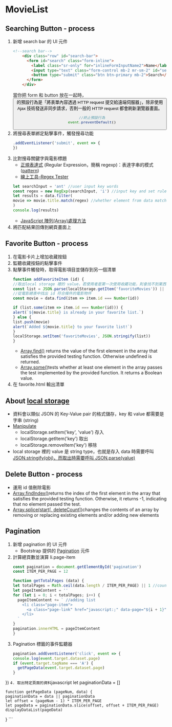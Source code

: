 # MovieList
## Searching Button - process
1. 新增 search bar 的 UI 元件
    ```html
    <!--search bar-->
        <div class="row" id="search-bar">
          <form id="search" class="form-inline">
            <label class="sr-only" for="inlineFormInputName2">Name</label>
            <input type="text" class="form-control mb-2 mr-sm-2" id="search-input" placeholder="search name ...">
            <button type="submit" class="btn btn-primary mb-2">Search</button>
          </form>
        </div>
    ```
    當你把 form 和 button 放在一起時，<button> 的預設行為是「將表單內容透過 HTTP request 提交給遠端伺服器」，除非使用 Ajax 技術發送非同步請求，否則一般的 HTTP request 都會刷新瀏覽器畫面。
    ```javascript
      //終止預設行為
      event.preventDefault()
    ```
2. 將搜尋表單綁定點擊事件，觸發搜尋功能
    ```javascript
    .addEventListener('submit', event => {
    })
    ```
3. 比對搜尋關鍵字與電影標題
    - [正規表達式](https://developer.mozilla.org/en-US/docs/Web/JavaScript/Guide/Regular_Expressions) (Regular Expression，簡稱 regexp)：表達字串的模式([pattern](https://developer.mozilla.org/en-US/docs/Web/JavaScript/Reference/Global_Objects/RegExp))
    - [線上工具–Regex Tester](https://www.regexpal.com)
    ```javascript
    let searchInput = 'ant' //user input key words
    const regex = new RegExp(searchInput, 'i') //input key and set rules
    let results = data.filter(
    movie => movie.title.match(regex) //whether element from data match the key words
    )
    console.log(results)
    ```
    - [JavaScript 陣列(Array)處理方法](https://wcc723.github.io/javascript/2017/06/29/es6-native-array/)
4. 將匹配結果回傳到網頁畫面上

## Favorite Button - process
1. 在電影卡片上增加收藏按鈕
2. 監聽收藏按鈕的點擊事件
3. 點擊事件觸發時，取得電影項目並儲存到另一個清單
    ```javascript
    function addFavoriteItem (id) {
    //取出local storage 裡的 value，若使用者是第一次使用收藏功能，則會找不到東西，所以需要建立一個空 Array。
    const list = JSON.parse(localStorage.getItem('favoriteMovies')) || []
    //從電影總表中找出 id 符合條件的電影物件
    const movie = data.find(item => item.id === Number(id))
    
    if (list.some(item => item.id === Number(id))) {
    alert(`${movie.title} is already in your favorite list.`)
    } else {
    list.push(movie)
    alert(`Added ${movie.title} to your favorite list!`)
    }
    localStorage.setItem('favoriteMovies', JSON.stringify(list))
    }
    ```
    - [Array.find()](https://developer.mozilla.org/en-US/docs/Web/JavaScript/Reference/Global_Objects/Array/find) returns the value of the first element in the array that satisfies the provided testing function. Otherwise undefined is returned.
    - [Array.some()](https://developer.mozilla.org/zh-TW/docs/Web/JavaScript/Reference/Global_Objects/Array/some)tests whether at least one element in the array passes the test implemented by the provided function. It returns a Boolean value.
4. 在 favorite.html 輸出清單

## About [local storage](https://www.w3schools.com/htmL/html5_webstorage.asp)
- 資料會以類似 JSON 的 Key-Value pair 的格式儲存，key 和 value 都需要是字串 (string)
- [Manipulate](https://www.huanlintalk.com/2012/06/html5-web-storage.html)
    - localStorage.setItem('key', 'value') 存入
    - localStorage.getItem('key') 取出
    - localStorage.removeItem('key') 移除
- local storage 裡的 value 是 string type，也就是存入 data 時需要呼叫 [JSON.stringify(obj)，而取出時需要呼叫 JSON.parse(value)](https://cythilya.github.io/2015/05/09/javascript-json-parse-stringify/)

## Delete Button - process
- 運用 id 值刪除電影
- [Array.findIndex()](https://developer.mozilla.org/en-US/docs/Web/JavaScript/Reference/Global_Objects/Array/findIndex)returns the index of the first element in the array that satisfies the provided testing function. Otherwise, it returns -1, indicating that no element passed the test.
- [Array.splice(start[, deleteCount])](https://developer.mozilla.org/en-US/docs/Web/JavaScript/Reference/Global_Objects/Array/splice)changes the contents of an array by removing or replacing existing elements and/or adding new elements

## Pagination
1. 新增 pagination 的 UI 元件
    - Bootstrap 提供的 [Pagination](https://getbootstrap.com/docs/4.1/components/pagination/#alignment) 元件
2. 計算總頁數並演算 li.page-item
    ```javascript
    const pagination = document.getElementById('pagination')
    const ITEM_PER_PAGE = 12
    
    function getTotalPages (data) {
    let totalPages = Math.ceil(data.length / ITEM_PER_PAGE) || 1 //counting how many pages
    let pageItemContent = ''
    for (let i = 0; i < totalPages; i++) {
      pageItemContent += ` //adding list
        <li class="page-item">
          <a class="page-link" href="javascript:;" data-page="${i + 1}">${i + 1}</a>
        </li>
      `
    }
    pagination.innerHTML = pageItemContent
    }
    ```
3. Pagination 標籤的事件監聽器
    ```javascript
    pagination.addEventListener('click', event => {
    console.log(event.target.dataset.page)
    if (event.target.tagName === 'A') {
      getPageData(event.target.dataset.page)
    }
  })
    ```
4. 取出特定頁面的資料
    ```javascript
    let paginationData = []
    
    function getPageData (pageNum, data) {
    paginationData = data || paginationData
    let offset = (pageNum - 1) * ITEM_PER_PAGE
    let pageData = paginationData.slice(offset, offset + ITEM_PER_PAGE)
    displayDataList(pageData)
  }
    ```
